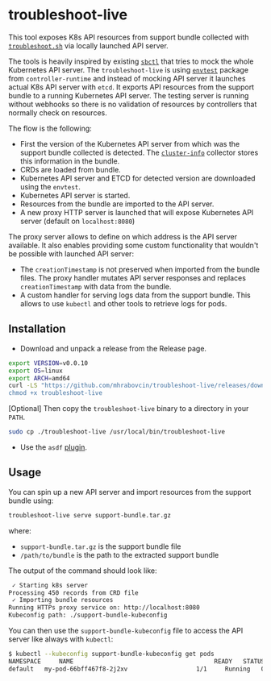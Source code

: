# troubleshoot-live

This tool exposes K8s API resources from support bundle collected with [`troubleshoot.sh`](https://troubleshoot.sh) via locally launched API server.

The tools is heavily inspired by existing [`sbctl`](https://github.com/replicatedhq/sbctl) that tries to mock the whole Kubernetes API server. The `troubleshoot-live` is using [`envtest`](https://pkg.go.dev/sigs.k8s.io/controller-runtime/pkg/envtest) package from `controller-runtime` and instead of mocking API server it launches actual K8s API server with `etcd`. It exports API resources from the support bundle to a running Kubernetes API server. The testing server is running without webhooks so there is no validation of resources by controllers that normally check on resources.

The flow is the following:

- First the version of the Kubernetes API server from which was the support bundle collected is detected. The [`cluster-info`](https://troubleshoot.sh/docs/collect/cluster-info/) collector stores this information in the bundle.
- CRDs are loaded from bundle.
- Kubernetes API server and ETCD for detected version are downloaded using the `envtest`.
- Kubernetes API server is started.
- Resources from the bundle are imported to the API server.
- A new proxy HTTP server is launched that will expose Kubernetes API server (default on `localhost:8080`)

The proxy server allows to define on which address is the API server available. It also enables providing some custom functionality that wouldn't be possible with launched API server:

- The `creationTimestamp` is not preserved when imported from the bundle files. The proxy handler mutates API server responses and replaces `creationTimestamp` with data from the bundle.
- A custom handler for serving logs data from the support bundle. This allows to use `kubectl` and other tools to retrieve logs for pods.

## Installation

- Download and unpack a release from the Release page.

```bash
export VERSION=v0.0.10
export OS=linux
export ARCH=amd64
curl -LS "https://github.com/mhrabovcin/troubleshoot-live/releases/download/${VERSION}/troubleshoot-live_${VERSION}_${OS}_${ARCH}.tar.gz | tar -zxvf -
chmod +x troubleshoot-live
```

[Optional] Then copy the `troubleshoot-live` binary to a directory in your `PATH`.

```bash
sudo cp ./troubleshoot-live /usr/local/bin/troubleshoot-live
```

- Use the `asdf` [plugin](https://github.com/adyatlov/asdf-troubleshoot-live).

## Usage

You can spin up a new API server and import resources from the support bundle using:

```bash
troubleshoot-live serve support-bundle.tar.gz
```

where:

- `support-bundle.tar.gz` is the support bundle file
- `/path/to/bundle` is the path to the extracted support bundle

The output of the command should look like:

```bash
 ✓ Starting k8s server
Processing 450 records from CRD file
 ✓ Importing bundle resources
Running HTTPs proxy service on: http://localhost:8080
Kubeconfig path: ./support-bundle-kubeconfig
```

You can then use the `support-bundle-kubeconfig` file to access the API server like always with `kubectl`:

```bash
$ kubectl --kubeconfig support-bundle-kubeconfig get pods
NAMESPACE     NAME                                       READY   STATUS    RESTARTS   AGE
default   my-pod-66bff467f8-2j2xv                   1/1     Running   0          2m
```
